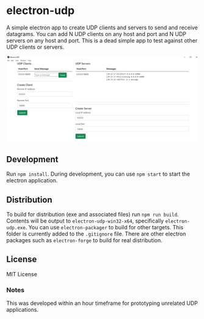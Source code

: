 # electron-udp
A simple electron app to create UDP clients and servers to send and receive datagrams. You can add N UDP clients on any host and port and N UDP servers on any host and port. This is a dead simple app to test against other UDP clients or servers. 

![Screenshot](docs/screenshot.png)

## Development
Run `npm install`. During development, you can use `npm start` to start the electron application. 

## Distribution
To build for distribution (exe and associated files) run `npm run build`. Contents will be output to `electron-udp-win32-x64`, specifically `electron-udp.exe`. You can use `electron-packager` to build for other targets. This folder is currently added to the `.gitignore` file. There are other electron packages such as `electron-forge` to build for real distribution.

## License
MIT License

### Notes
This was developed within an hour timeframe for prototyping unrelated UDP applications. 
